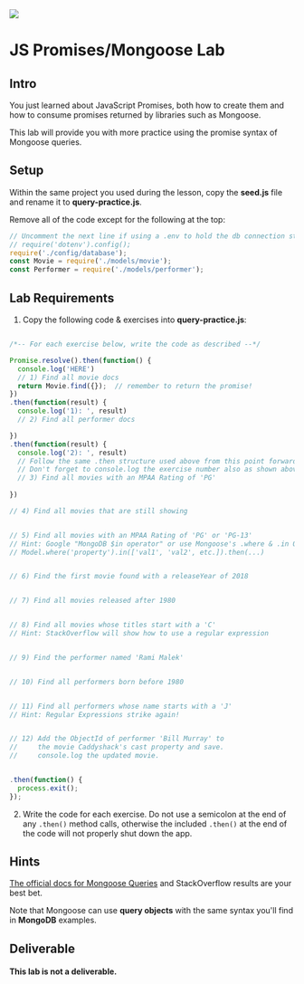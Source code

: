 <img src="https://i.imgur.com/PMyzlb1.png">

# JS Promises/Mongoose Lab

## Intro

You just learned about JavaScript Promises, both how to create them and how to consume promises returned by libraries such as Mongoose.

This lab will provide you with more practice using the promise syntax of Mongoose queries.

## Setup

Within the same project you used during the lesson, copy the **seed.js** file and rename it to **query-practice.js**.

Remove all of the code except for the following at the top:

```js
// Uncomment the next line if using a .env to hold the db connection string
// require('dotenv').config();
require('./config/database');
const Movie = require('./models/movie');
const Performer = require('./models/performer');
```

## Lab Requirements

1. Copy the following code & exercises into **query-practice.js**:

```js

/*-- For each exercise below, write the code as described --*/

Promise.resolve().then(function() {
  console.log('HERE')
  // 1) Find all movie docs
  return Movie.find({});  // remember to return the promise!
})
.then(function(result) {
  console.log('1): ', result)
  // 2) Find all performer docs

})
.then(function(result) {
  console.log('2): ', result)
  // Follow the same .then structure used above from this point forward
  // Don't forget to console.log the exercise number also as shown above 
  // 3) Find all movies with an MPAA Rating of 'PG'
  
})

// 4) Find all movies that are still showing


// 5) Find all movies with an MPAA Rating of 'PG' or 'PG-13'
// Hint: Google "MongoDB $in operator" or use Mongoose's .where & .in Query Builder methods using this syntax:
// Model.where('property').in(['val1', 'val2', etc.]).then(...)


// 6) Find the first movie found with a releaseYear of 2018


// 7) Find all movies released after 1980


// 8) Find all movies whose titles start with a 'C'
// Hint: StackOverflow will show how to use a regular expression


// 9) Find the performer named 'Rami Malek'


// 10) Find all performers born before 1980


// 11) Find all performers whose name starts with a 'J'
// Hint: Regular Expressions strike again!


// 12) Add the ObjectId of performer 'Bill Murray' to
//     the movie Caddyshack's cast property and save.
//     console.log the updated movie.


.then(function() {
  process.exit();
});
```

2. Write the code for each exercise. Do not use a semicolon at the end of any `.then()` method calls, otherwise the included `.then()` at the end of the code will not properly shut down the app.


## Hints

[The official docs for Mongoose Queries](https://mongoosejs.com/docs/queries.html) and StackOverflow results are your best bet.

Note that Mongoose can use **query objects** with the same syntax you'll find in **MongoDB** examples.

## Deliverable

#### This lab is not a deliverable.
